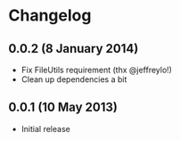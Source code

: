 # Changelog

## 0.0.2 (8 January 2014)

 * Fix FileUtils requirement (thx @jeffreylo!)
 * Clean up dependencies a bit

## 0.0.1 (10 May 2013)

 * Initial release